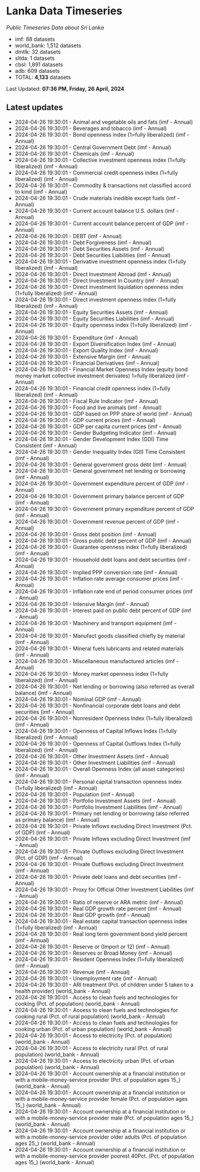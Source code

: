 # Lanka Data Timeseries
*Public Timeseries Data about Sri Lanka*

* imf: 88 datasets
* world_bank: 1,512 datasets
* dmtlk: 32 datasets
* sltda: 1 datasets
* cbsl: 1,891 datasets
* adb: 609 datasets
* TOTAL: **4,133** datasets

Last Updated: **07:36 PM, Friday, 26 April, 2024**

## Latest updates

* 2024-04-26 19:30:01 - Animal and vegetable oils and fats (imf - Annual)
* 2024-04-26 19:30:01 - Beverages and tobacco (imf - Annual)
* 2024-04-26 19:30:01 - Bond openness index (1=fully liberalized) (imf - Annual)
* 2024-04-26 19:30:01 - Central Government Debt (imf - Annual)
* 2024-04-26 19:30:01 - Chemicals (imf - Annual)
* 2024-04-26 19:30:01 - Collective investment openness index (1=fully liberalized) (imf - Annual)
* 2024-04-26 19:30:01 - Commercial credit openness index (1=fully liberalized) (imf - Annual)
* 2024-04-26 19:30:01 - Commodity & transactions not classified accord to kind (imf - Annual)
* 2024-04-26 19:30:01 - Crude materials inedible except fuels (imf - Annual)
* 2024-04-26 19:30:01 - Current account balance U.S. dollars (imf - Annual)
* 2024-04-26 19:30:01 - Current account balance percent of GDP (imf - Annual)
* 2024-04-26 19:30:01 - DEBT (imf - Annual)
* 2024-04-26 19:30:01 - Debt Forgiveness (imf - Annual)
* 2024-04-26 19:30:01 - Debt Securities Assets (imf - Annual)
* 2024-04-26 19:30:01 - Debt Securities Liabilities (imf - Annual)
* 2024-04-26 19:30:01 - Derivative investment openness index (1=fully liberalized) (imf - Annual)
* 2024-04-26 19:30:01 - Direct Investment Abroad (imf - Annual)
* 2024-04-26 19:30:01 - Direct Investment In Country (imf - Annual)
* 2024-04-26 19:30:01 - Direct investment liquidation openness index (1=fully liberalized) (imf - Annual)
* 2024-04-26 19:30:01 - Direct investment openness index (1=fully liberalized) (imf - Annual)
* 2024-04-26 19:30:01 - Equity Securities Assets (imf - Annual)
* 2024-04-26 19:30:01 - Equity Securities Liabilities (imf - Annual)
* 2024-04-26 19:30:01 - Equity openness index (1=fully liberalized) (imf - Annual)
* 2024-04-26 19:30:01 - Expenditure (imf - Annual)
* 2024-04-26 19:30:01 - Export Diversification Index (imf - Annual)
* 2024-04-26 19:30:01 - Export Quality Index (imf - Annual)
* 2024-04-26 19:30:01 - Extensive Margin (imf - Annual)
* 2024-04-26 19:30:01 - Financial Derivatives (imf - Annual)
* 2024-04-26 19:30:01 - Financial Market Openness Index (equity bond money market collective investment derivates) 1=fully liberalized (imf - Annual)
* 2024-04-26 19:30:01 - Financial credit openness index (1=fully liberalized) (imf - Annual)
* 2024-04-26 19:30:01 - Fiscal Rule Indicator (imf - Annual)
* 2024-04-26 19:30:01 - Food and live animals (imf - Annual)
* 2024-04-26 19:30:01 - GDP based on PPP share of world (imf - Annual)
* 2024-04-26 19:30:01 - GDP current prices (imf - Annual)
* 2024-04-26 19:30:01 - GDP per capita current prices (imf - Annual)
* 2024-04-26 19:30:01 - Gender Budgeting Indicator (imf - Annual)
* 2024-04-26 19:30:01 - Gender Development Index (GDI) Time Consistent (imf - Annual)
* 2024-04-26 19:30:01 - Gender Inequality Index (GII) Time Consistent (imf - Annual)
* 2024-04-26 19:30:01 - General government gross debt (imf - Annual)
* 2024-04-26 19:30:01 - General government net lending or borrowing (imf - Annual)
* 2024-04-26 19:30:01 - Government expenditure percent of GDP (imf - Annual)
* 2024-04-26 19:30:01 - Government primary balance percent of GDP (imf - Annual)
* 2024-04-26 19:30:01 - Government primary expenditure percent of GDP (imf - Annual)
* 2024-04-26 19:30:01 - Government revenue percent of GDP (imf - Annual)
* 2024-04-26 19:30:01 - Gross debt position (imf - Annual)
* 2024-04-26 19:30:01 - Gross public debt percent of GDP (imf - Annual)
* 2024-04-26 19:30:01 - Guarantee openness index (1=fully liberalized) (imf - Annual)
* 2024-04-26 19:30:01 - Household debt loans and debt securities (imf - Annual)
* 2024-04-26 19:30:01 - Implied PPP conversion rate (imf - Annual)
* 2024-04-26 19:30:01 - Inflation rate average consumer prices (imf - Annual)
* 2024-04-26 19:30:01 - Inflation rate end of period consumer prices (imf - Annual)
* 2024-04-26 19:30:01 - Intensive Margin (imf - Annual)
* 2024-04-26 19:30:01 - Interest paid on public debt percent of GDP (imf - Annual)
* 2024-04-26 19:30:01 - Machinery and transport equipment (imf - Annual)
* 2024-04-26 19:30:01 - Manufact goods classified chiefly by material (imf - Annual)
* 2024-04-26 19:30:01 - Mineral fuels lubricants and related materials (imf - Annual)
* 2024-04-26 19:30:01 - Miscellaneous manufactured articles (imf - Annual)
* 2024-04-26 19:30:01 - Money market openness index (1=fully liberalized) (imf - Annual)
* 2024-04-26 19:30:01 - Net lending or borrowing (also referred as overall balance) (imf - Annual)
* 2024-04-26 19:30:01 - Nominal GDP (imf - Annual)
* 2024-04-26 19:30:01 - Nonfinancial corporate debt loans and debt securities (imf - Annual)
* 2024-04-26 19:30:01 - Nonresident Openness Index (1=fully liberalized) (imf - Annual)
* 2024-04-26 19:30:01 - Openness of Capital Inflows Index (1=fully liberalized) (imf - Annual)
* 2024-04-26 19:30:01 - Openness of Capital Outflows Index (1=fully liberalized) (imf - Annual)
* 2024-04-26 19:30:01 - Other Investment Assets (imf - Annual)
* 2024-04-26 19:30:01 - Other Investment Liabilities (imf - Annual)
* 2024-04-26 19:30:01 - Overall Openness Index (all asset categories) (imf - Annual)
* 2024-04-26 19:30:01 - Personal capital transaction openness index (1=fully liberalized) (imf - Annual)
* 2024-04-26 19:30:01 - Population (imf - Annual)
* 2024-04-26 19:30:01 - Portfolio Investment Assets (imf - Annual)
* 2024-04-26 19:30:01 - Portfolio Investment Liabilities (imf - Annual)
* 2024-04-26 19:30:01 - Primary net lending or borrowing (also referred as primary balance) (imf - Annual)
* 2024-04-26 19:30:01 - Private Inflows excluding Direct Investment (Pct. of GDP) (imf - Annual)
* 2024-04-26 19:30:01 - Private Inflows excluding Direct Investment (imf - Annual)
* 2024-04-26 19:30:01 - Private Outflows excluding Direct Investment (Pct. of GDP) (imf - Annual)
* 2024-04-26 19:30:01 - Private Outflows excluding Direct Investment (imf - Annual)
* 2024-04-26 19:30:01 - Private debt loans and debt securities (imf - Annual)
* 2024-04-26 19:30:01 - Proxy for Official Other Investment Liabilities (imf - Annual)
* 2024-04-26 19:30:01 - Ratio of reserve or ARA metric (imf - Annual)
* 2024-04-26 19:30:01 - Real GDP growth rate percent (imf - Annual)
* 2024-04-26 19:30:01 - Real GDP growth (imf - Annual)
* 2024-04-26 19:30:01 - Real estate capital transaction openness index (1=fully liberalized) (imf - Annual)
* 2024-04-26 19:30:01 - Real long term government bond yield percent (imf - Annual)
* 2024-04-26 19:30:01 - Reserve or (Import or 12) (imf - Annual)
* 2024-04-26 19:30:01 - Reserves or Broad Money (imf - Annual)
* 2024-04-26 19:30:01 - Resident Openness Index (1=fully liberalized) (imf - Annual)
* 2024-04-26 19:30:01 - Revenue (imf - Annual)
* 2024-04-26 19:30:01 - Unemployment rate (imf - Annual)
* 2024-04-26 19:30:01 - ARI treatment (Pct. of children under 5 taken to a health provider) (world_bank - Annual)
* 2024-04-26 19:30:01 - Access to clean fuels and technologies for cooking (Pct. of population) (world_bank - Annual)
* 2024-04-26 19:30:01 - Access to clean fuels and technologies for cooking rural (Pct. of rural population) (world_bank - Annual)
* 2024-04-26 19:30:01 - Access to clean fuels and technologies for cooking urban (Pct. of urban population) (world_bank - Annual)
* 2024-04-26 19:30:01 - Access to electricity (Pct. of population) (world_bank - Annual)
* 2024-04-26 19:30:01 - Access to electricity rural (Pct. of rural population) (world_bank - Annual)
* 2024-04-26 19:30:01 - Access to electricity urban (Pct. of urban population) (world_bank - Annual)
* 2024-04-26 19:30:01 - Account ownership at a financial institution or with a mobile-money-service provider (Pct. of population ages 15_) (world_bank - Annual)
* 2024-04-26 19:30:01 - Account ownership at a financial institution or with a mobile-money-service provider female (Pct. of population ages 15_) (world_bank - Annual)
* 2024-04-26 19:30:01 - Account ownership at a financial institution or with a mobile-money-service provider male (Pct. of population ages 15_) (world_bank - Annual)
* 2024-04-26 19:30:01 - Account ownership at a financial institution or with a mobile-money-service provider older adults (Pct. of population ages 25_) (world_bank - Annual)
* 2024-04-26 19:30:01 - Account ownership at a financial institution or with a mobile-money-service provider poorest 40Pct. (Pct. of population ages 15_) (world_bank - Annual)
